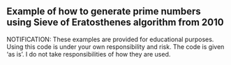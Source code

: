 ## Example of how to generate prime numbers using Sieve of Eratosthenes algorithm from 2010

NOTIFICATION: These examples are provided for educational purposes. Using this code is under your own responsibility and risk. The code is given ‘as is’. I do not take responsibilities of how they are used.
